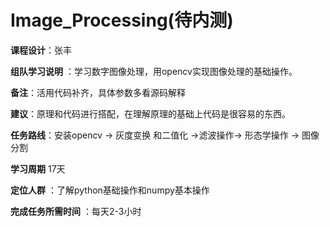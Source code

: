 # Image_Processing(待内测)

**课程设计**：张丰


**组队学习说明** ：学习数字图像处理，用opencv实现图像处理的基础操作。

**备注**：活用代码补齐，具体参数多看源码解释

**建议**：原理和代码进行搭配，在理解原理的基础上代码是很容易的东西。

**任务路线**：安装opencv -> 灰度变换 和二值化 ->滤波操作-> 形态学操作 -> 图像分割

**学习周期** 17天

**定位人群** ：了解python基础操作和numpy基本操作

**完成任务所需时间** ：每天2-3小时